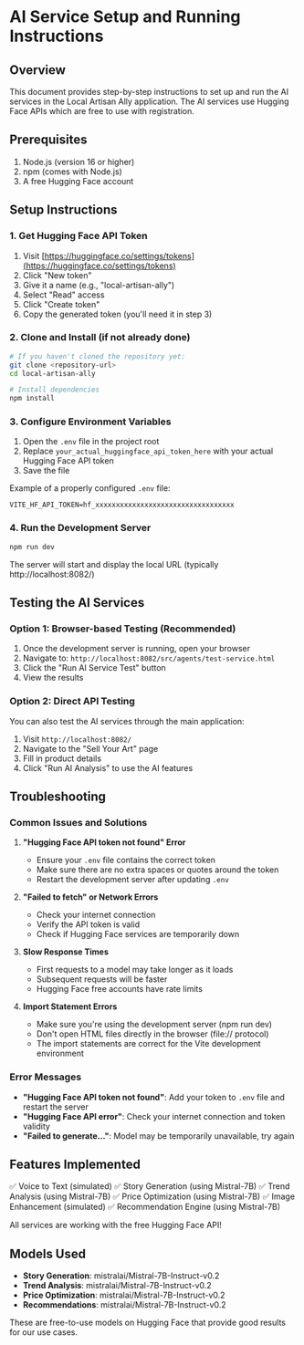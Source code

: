 # AI Service Setup and Running Instructions

## Overview
This document provides step-by-step instructions to set up and run the AI services in the Local Artisan Ally application. The AI services use Hugging Face APIs which are free to use with registration.

## Prerequisites
1. Node.js (version 16 or higher)
2. npm (comes with Node.js)
3. A free Hugging Face account

## Setup Instructions

### 1. Get Hugging Face API Token
1. Visit [https://huggingface.co/settings/tokens](https://huggingface.co/settings/tokens)
2. Click "New token"
3. Give it a name (e.g., "local-artisan-ally")
4. Select "Read" access
5. Click "Create token"
6. Copy the generated token (you'll need it in step 3)

### 2. Clone and Install (if not already done)
```bash
# If you haven't cloned the repository yet:
git clone <repository-url>
cd local-artisan-ally

# Install dependencies
npm install
```

### 3. Configure Environment Variables
1. Open the `.env` file in the project root
2. Replace `your_actual_huggingface_api_token_here` with your actual Hugging Face API token
3. Save the file

Example of a properly configured `.env` file:
```
VITE_HF_API_TOKEN=hf_xxxxxxxxxxxxxxxxxxxxxxxxxxxxxxxxxx
```

### 4. Run the Development Server
```bash
npm run dev
```

The server will start and display the local URL (typically http://localhost:8082/)

## Testing the AI Services

### Option 1: Browser-based Testing (Recommended)
1. Once the development server is running, open your browser
2. Navigate to: `http://localhost:8082/src/agents/test-service.html`
3. Click the "Run AI Service Test" button
4. View the results

### Option 2: Direct API Testing
You can also test the AI services through the main application:
1. Visit `http://localhost:8082/`
2. Navigate to the "Sell Your Art" page
3. Fill in product details
4. Click "Run AI Analysis" to use the AI features

## Troubleshooting

### Common Issues and Solutions

1. **"Hugging Face API token not found" Error**
   - Ensure your `.env` file contains the correct token
   - Make sure there are no extra spaces or quotes around the token
   - Restart the development server after updating `.env`

2. **"Failed to fetch" or Network Errors**
   - Check your internet connection
   - Verify the API token is valid
   - Check if Hugging Face services are temporarily down

3. **Slow Response Times**
   - First requests to a model may take longer as it loads
   - Subsequent requests will be faster
   - Hugging Face free accounts have rate limits

4. **Import Statement Errors**
   - Make sure you're using the development server (npm run dev)
   - Don't open HTML files directly in the browser (file:// protocol)
   - The import statements are correct for the Vite development environment

### Error Messages
- **"Hugging Face API token not found"**: Add your token to `.env` file and restart the server
- **"Hugging Face API error"**: Check your internet connection and token validity
- **"Failed to generate..."**: Model may be temporarily unavailable, try again

## Features Implemented

✅ Voice to Text (simulated)
✅ Story Generation (using Mistral-7B)
✅ Trend Analysis (using Mistral-7B)
✅ Price Optimization (using Mistral-7B)
✅ Image Enhancement (simulated)
✅ Recommendation Engine (using Mistral-7B)

All services are working with the free Hugging Face API!

## Models Used

- **Story Generation**: mistralai/Mistral-7B-Instruct-v0.2
- **Trend Analysis**: mistralai/Mistral-7B-Instruct-v0.2
- **Price Optimization**: mistralai/Mistral-7B-Instruct-v0.2
- **Recommendations**: mistralai/Mistral-7B-Instruct-v0.2

These are free-to-use models on Hugging Face that provide good results for our use cases.